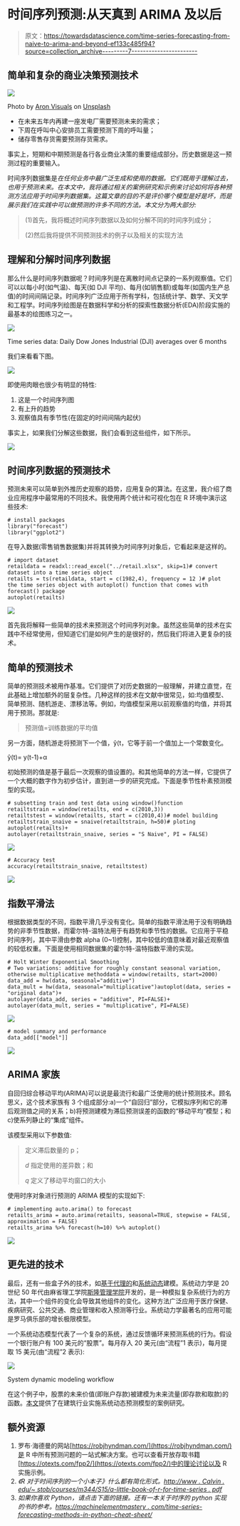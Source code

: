 # 时间序列预测:从天真到 ARIMA 及以后

> 原文：<https://towardsdatascience.com/time-series-forecasting-from-naive-to-arima-and-beyond-ef133c485f94?source=collection_archive---------7----------------------->

## 简单和复杂的商业决策预测技术

![](img/2f8c7ab3d739f5bf12484eb9a74bc742.png)

Photo by [Aron Visuals](https://unsplash.com/@aronvisuals?utm_source=medium&utm_medium=referral) on [Unsplash](https://unsplash.com?utm_source=medium&utm_medium=referral)

*   在未来五年内再建一座发电厂需要预测未来的需求；
*   下周在呼叫中心安排员工需要预测下周的呼叫量；
*   储存零售存货需要预测存货需求。

事实上，短期和中期预测是各行各业商业决策的重要组成部分。历史数据是这一预测过程的重要输入。

时间序列数据集是*在任何业务中最广泛生成和使用的数据。它们既用于理解过去，也用于预测未来。在本文中，我将通过相关的案例研究和示例来讨论如何将各种预测方法应用于时间序列数据集。这篇文章的目的不是评价哪个模型是好是坏，而是展示我们在实践中可以做预测的许多不同的方法。本文分为两大部分:*

> (1)首先，我将概述时间序列数据以及如何分解不同的时间序列成分；
> 
> (2)然后我将提供不同预测技术的例子以及相关的实现方法

## **理解和分解时间序列数据**

那么什么是时间序列数据呢？时间序列是在离散时间点记录的一系列观察值。它们可以以每小时(如气温)、每天(如 DJI 平均)、每月(如销售额)或每年(如国内生产总值)的时间间隔记录。时间序列广泛应用于所有学科，包括统计学、数学、天文学和工程学。时间序列绘图是在数据科学和分析的探索性数据分析(EDA)阶段实施的最基本的绘图练习之一。

![](img/a05340839e6cd3c189f85052b49017e2.png)

Time series data: Daily Dow Jones Industrial (DJI) averages over 6 months

我们来看看下图。

![](img/ffc706c8f7889f643ccfa85a50b3b6cc.png)

即使用肉眼也很少有明显的特性:

1.  这是一个时间序列图
2.  有上升的趋势
3.  观察值具有季节性(在固定的时间间隔内起伏)

事实上，如果我们分解这些数据，我们会看到这些组件，如下所示。

![](img/39f0ca8190e953850746818a32fc2fb8.png)

## 时间序列数据的预测技术

预测未来可以简单到外推历史观察的趋势，应用复杂的算法。在这里，我介绍了商业应用程序中最常用的不同技术。我使用两个统计和可视化包在 R 环境中演示这些技术:

```
# install packages
library("forecast")
library("ggplot2")
```

在导入数据(零售销售数据集)并将其转换为时间序列对象后，它看起来是这样的。

```
# import dataset
retaildata = readxl::read_excel("../retail.xlsx", skip=1)# convert dataset into a time series object
retailts = ts(retaildata, start = c(1982,4), frequency = 12 )# plot the time series object with autoplot() function that comes with forecast() package
autoplot(retailts)
```

![](img/46f04fa87137d5a00683be70d57b85f1.png)

首先我将解释一些简单的技术来预测这个时间序列对象。虽然这些简单的技术在实践中不经常使用，但知道它们是如何产生的是很好的，然后我们将进入更复杂的技术。

## 简单的预测技术

简单的预测技术被用作基准。它们提供了对历史数据的一般理解，并建立直觉，在此基础上增加额外的层复杂性。几种这样的技术在文献中很常见，如:均值模型、简单预测、随机游走、漂移法等。例如，均值模型采用以前观察值的均值，并将其用于预测。那就是:

> 预测值=训练数据的平均值

另一方面，随机游走将预测下一个值，ŷ(t，它等于前一个值加上一个常数变化。

ŷ(t)= y(t-1)+α

初始预测的值是基于最后一次观察的值设置的。和其他简单的方法一样，它提供了一个大概的数字作为初步估计，直到进一步的研究完成。下面是季节性朴素预测模型的实现。

```
# subsetting train and test data using window()function 
retailtstrain = window(retailts, end = c(2010,3))
retailtstest = window(retailts, start = c(2010,4))# model building
retailtstrain_snaive = snaive(retailtstrain, h=50)# ploting
autoplot(retailts)+
autolayer(retailtstrain_snaive, series = "S Naive", PI = FALSE)
```

![](img/ef4d66fedb53e5641c4d81413761ceb3.png)

```
# Accuracy test
accuracy(retailtstrain_snaive, retailtstest)
```

![](img/600348f230a3014059a6d196b92cd540.png)

## 指数平滑法

根据数据类型的不同，指数平滑几乎没有变化。简单的指数平滑法用于没有明确趋势的非季节性数据，而霍尔特-温特法用于有趋势和季节性的数据。它应用于平稳时间序列，其中平滑由参数 alpha (0~1)控制，其中较低的值意味着对最近观察值的较低权重。下面是使用相同数据集的霍尔特-温特指数平滑的实现。

```
# Holt Winter Exponential Smoothing
# Two variations: additive for roughly constant seasonal variation, otherwise multiplicative methoddata = window(retailts, start=2000)
data_add = hw(data, seasonal="additive")
data_mult = hw(data, seasonal="multiplicative")autoplot(data, series = "original data")+
autolayer(data_add, series = "additive", PI=FALSE)+
autolayer(data_mult, series = "multiplicative", PI=FALSE)
```

![](img/c9b0307474aa102d784e886f1638be25.png)

```
# model summary and performance
data_add[["model"]]
```

![](img/fa7d1074294f34f39fa1bf08a9cf2d3b.png)

## ARIMA 家族

自回归综合移动平均(ARIMA)可以说是最流行和最广泛使用的统计预测技术。顾名思义，这个技术家族有 3 个组成部分:a)一个“自回归”部分，它模拟序列和它的滞后观测值之间的关系；b)将预测建模为滞后预测误差的函数的“移动平均”模型；和 c)使系列静止的“集成”组件。

该模型采用以下参数值:

> 定义滞后数量的 p；
> 
> *d* 指定使用的差异数；和
> 
> *q* 定义了移动平均窗口的大小

使用时序对象进行预测的 ARIMA 模型的实现如下:

```
# implementing auto.arima() to forecast
retailts_arima = auto.arima(retailts, seasonal=TRUE, stepwise = FALSE, approximation = FALSE)
retailts_arima %>% forecast(h=10) %>% autoplot()
```

![](img/532b7ef9eb2e53ddc76cd7904bb64e59.png)

## 更先进的技术

最后，还有一些盒子外的技术，如[基于代理的](https://en.wikipedia.org/wiki/Agent-based_model)和[系统动态](https://www.systemdynamics.org/what-is-sd)建模。系统动力学是 20 世纪 50 年代由麻省理工学院[斯隆管理学院](https://mitsloan.mit.edu/faculty/academic-groups/system-dynamics/about-us)开发的，是一种模拟复杂系统行为的方法，其中一个组件的变化会导致其他组件的变化。这种方法广泛应用于医疗保健、疾病研究、公共交通、商业管理和收入预测等行业。系统动力学最著名的应用可能是罗马俱乐部的增长极限模型。

一个系统动态模型代表了一个复杂的系统，通过反馈循环来预测系统的行为。假设一个银行账户有 100 美元的“股票”。每月存入 20 美元(由“流程”1 表示)，每月提取 15 美元(由“流程”2 表示):

![](img/51a6732608a5dd4fce43718b880481a9.png)

System dynamic modeling workflow

在这个例子中，股票的未来价值(即账户存款)被建模为未来流量(即存款和取款)的函数。[本文](https://mpra.ub.uni-muenchen.de/27323/1/MPRA_paper_27323.pdf)提供了在建筑行业实施系统动态预测模型的案例研究。

## 额外资源

1.  罗布·海德曼的网站[https://robjhyndman.com/](https://robjhyndman.com/)是 R 中所有预测问题的一站式解决方案。也可以查看开放存取书籍[https://otexts.com/fpp2/](https://otexts.com/fpp2/)中的理论讨论以及 R 实施示例。
2.  *《R 对于时间序列的一个小本子》*什么都有简化形式。*[http://www . Calvin . edu/~ stob/courses/m344/S15/a-little-book-of-r-for-time-series . pdf](http://www.calvin.edu/~stob/courses/m344/S15/a-little-book-of-r-for-time-series.pdf)*
3.  *如果你喜欢 Python，请点击下面的链接。还有一本关于时序的 python 实现的书的参考。[https://machinelementmastery . com/time-series-forecasting-methods-in-python-cheat-sheet/](https://machinelearningmastery.com/time-series-forecasting-methods-in-python-cheat-sheet/)*